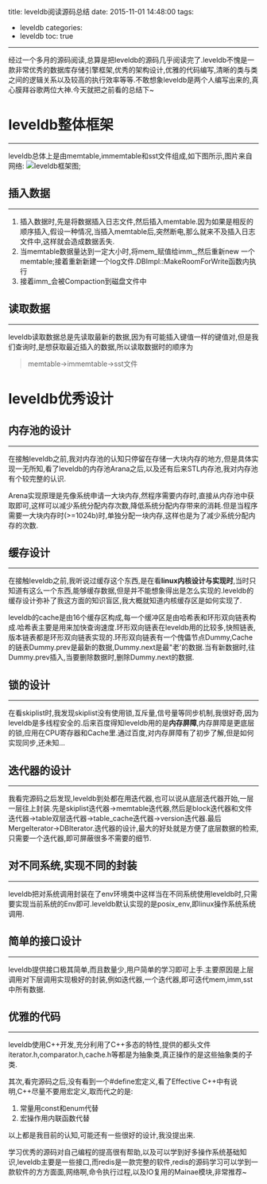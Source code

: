 title: leveldb阅读源码总结
date: 2015-11-01 14:48:00
tags:
- leveldb
categories:
- leveldb
toc: true

---

经过一个多月的源码阅读,总算是把leveldb的源码几乎阅读完了.leveldb不愧是一款非常优秀的数据库存储引擎框架,优秀的架构设计,优雅的代码编写,清晰的类与类之间的逻辑关系以及较高的执行效率等等.不敢想象leveldb是两个人编写出来的,真心膜拜谷歌两位大神.今天就把之前看的总结下~

# leveldb整体框架

-------------------------------------------------------------------------

leveldb总体上是由memtable,immemtable和sst文件组成,如下图所示,图片来自网络:
![leveldb框架图](http://7xjnip.com1.z0.glb.clouddn.com/ldw-1360076329_9985.JPG "");

## 插入数据

-----------------------------------------------------

1. 插入数据时,先是将数据插入日志文件,然后插入memtable.因为如果是相反的顺序插入,假设一种情况,当插入memtable后,突然断电,那么就来不及插入日志文件中,这样就会造成数据丢失.
2. 当memtable数据量达到一定大小时,将mem_赋值给imm_,然后重新new 一个memtable;接着重新新建一个log文件.DBImpl::MakeRoomForWrite函数内执行
3. 接着imm_会被Compaction到磁盘文件中

## 读取数据

------------------------------------

leveldb读取数据总是先读取最新的数据,因为有可能插入键值一样的键值对,但是我们查询时,是想获取最近插入的数据,所以读取数据时的顺序为
> memtable->immemtable->sst文件

# leveldb优秀设计

## 内存池的设计

-----------------------

在接触leveldb之前,我对内存池的认知只停留在存储一大块内存的地方,但是具体实现一无所知,看了leveldb的内存池Arana之后,以及还有后来STL内存池,我对内存池有个较完整的认识.

Arena实现原理是先像系统申请一大块内存,然程序需要内存时,直接从内存池中获取即可,这样可以减少系统分配内存次数,降低系统分配内存带来的消耗.但是当程序需要一大块内存时(>=1024b)时,单独分配一块内存,这样也是为了减少系统分配内存的次数.

## 缓存设计

-------------------------

在接触leveldb之前,我听说过缓存这个东西,是在看**linux内核设计与实现时**,当时只知道有这么一个东西,能够缓存数据,但是并不能想象得出是怎么实现的.leveldb的缓存设计弥补了我这方面的知识盲区,我大概就知道内核缓存区是如何实现了.

leveldb的cache是由16个缓存区构成,每一个缓冲区是由哈希表和环形双向链表构成.哈希表主要是用来加快查询速度.环形双向链表在leveldb用的比较多,快照链表,版本链表都是环形双向链表实现的.环形双向链表有一个傀儡节点Dummy,Cache的链表Dummy.prev是最新的数据,Dummy.next是最"老'的数据.当有新数据时,往Dummy.prev插入,当要删除数据时,删除Dummy.next的数据.

## 锁的设计

--------------------------------

在看skiplist时,我发现skiplist没有使用锁,互斥量,信号量等同步机制,我很好奇,因为leveldb是多线程安全的.后来百度得知leveldb用的是**内存屏障**,内存屏障是更底层的锁,应用在CPU寄存器和Cache里.通过百度,对内存屏障有了初步了解,但是如何实现同步,还未知...

## 迭代器的设计

--------------------------------------------

我看完源码之后发现,leveldb到处都在用迭代器,也可以说从底层迭代器开始,一层一层往上封装.先是skiplist迭代器->memtable迭代器,然后是block迭代器和文件迭代器->table双层迭代器->table_cache迭代器->version迭代器.最后MergeIterator->DBIterator.迭代器的设计,最大的好处就是方便了底层数据的检索,只需要一个迭代器,即可屏蔽很多不需要的细节.

## 对不同系统,实现不同的封装

-----------------------------------

leveldb把对系统调用封装在了env环境类中这样当在不同系统使用leveldb时,只需要实现当前系统的Env即可.leveldb默认实现的是posix_env,即linux操作系统系统调用.

## 简单的接口设计

-----------------------------

leveldb提供接口极其简单,而且数量少,用户简单的学习即可上手.主要原因是上层调用对下层调用实现极好的封装,例如迭代器,一个迭代器,即可迭代mem,imm,sst中所有数据.

## 优雅的代码

------------------------------

leveldb使用C++开发,充分利用了C++多态的特性,提供的都头文件iterator.h,comparator.h,cache.h等都是为抽象类,真正操作的是这些抽象类的子类.

其次,看完源码之后,没有看到一个#define宏定义,看了Effective C++中有说明,C++尽量不要用宏定义,取而代之的是:
1. 常量用const和enum代替
2. 宏操作用内联函数代替

以上都是我目前的认知,可能还有一些很好的设计,我没提出来.

学习优秀的源码对自己编程的提高很有帮助,以及可以学到好多操作系统基础知识,leveldb主要是一些接口,而redis是一款完整的软件,redis的源码学习可以学到一款软件的方方面面,网络啊,命令执行过程,以及IO复用的Mainae模块,非常推荐~

